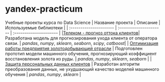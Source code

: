 # yandex-practicum
Учебные проекты курса по Data Science
| Название проекта | Описание | Используемые библиотеки | 
| :---------------------- | :---------------------- | :---------------------- |
|[Телеком - прогноз оттока клиентов](telecom)| Разработана модель для прогнозирования ухода клиента от оператора связи. | *pandas*, *numpy*, *sklearn*, *seaborn*, *scipy*, *catboost*|
| [Оптимизация работы предприятия золотодобывающей отрасли](gold-recovery) | Подготовлен прототип модели машинного обучения, прогнозирующий коэффициент восстановления золота из руды. | *pandas*, *numpy*, *sklearn*, *seaborn* |
| [Защита персональных данных клиентов](linalg) | Разработан алгоритм преобразования данных, не ухудшающий качество моделей машинного обучения | *pandas*, *numpy*, *sklearn* |

